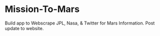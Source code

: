 # Mission-To-Mars
Build app to Webscrape JPL, Nasa, &amp; Twitter for Mars Information. Post update to website. 
